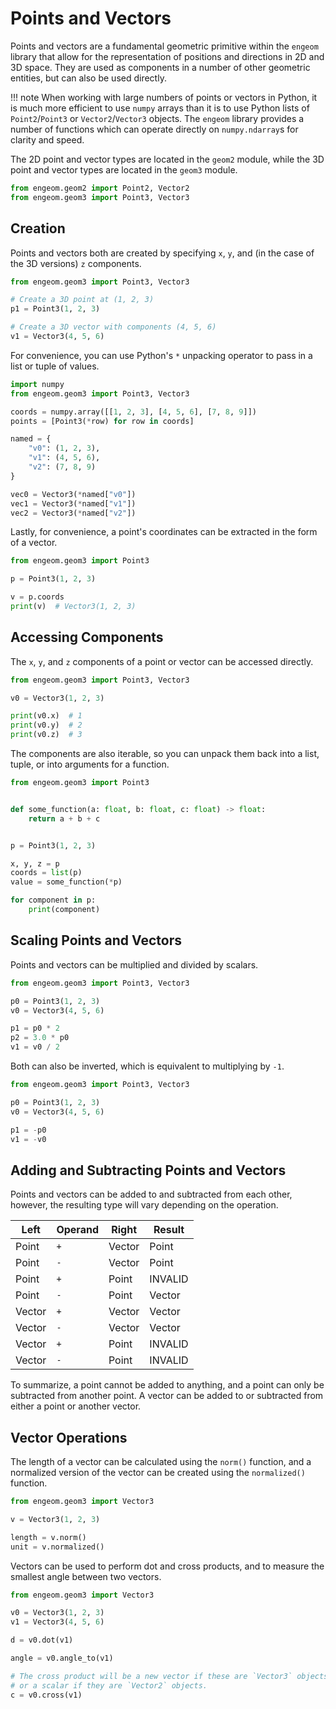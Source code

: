 # Points and Vectors

Points and vectors are a fundamental geometric primitive within the `engeom` library that allow for the representation
of positions and directions in 2D and 3D space. They are used as components in a number of other geometric entities, but
can also be used directly.

!!! note
    When working with large numbers of points or vectors in Python, it is much more efficient to use `numpy` arrays than it
    is to use Python lists of `Point2`/`Point3` or `Vector2`/`Vector3` objects. The `engeom` library provides a number of
    functions which can operate directly on `numpy.ndarray`s for clarity and speed.

The 2D point and vector types are located in the `geom2` module, while the 3D point and vector types are located in the
`geom3` module.

```python
from engeom.geom2 import Point2, Vector2
from engeom.geom3 import Point3, Vector3
```

## Creation

Points and vectors both are created by specifying `x`, `y`, and (in the case of the 3D versions) `z` components.

```python
from engeom.geom3 import Point3, Vector3

# Create a 3D point at (1, 2, 3)
p1 = Point3(1, 2, 3)

# Create a 3D vector with components (4, 5, 6)
v1 = Vector3(4, 5, 6)
```

For convenience, you can use Python's `*` unpacking operator to pass in a list or tuple of values.

```python
import numpy
from engeom.geom3 import Point3, Vector3

coords = numpy.array([[1, 2, 3], [4, 5, 6], [7, 8, 9]])
points = [Point3(*row) for row in coords]

named = {
    "v0": (1, 2, 3),
    "v1": (4, 5, 6),
    "v2": (7, 8, 9)
}

vec0 = Vector3(*named["v0"])
vec1 = Vector3(*named["v1"])
vec2 = Vector3(*named["v2"])
```

Lastly, for convenience, a point's coordinates can be extracted in the form of a vector.

```python
from engeom.geom3 import Point3

p = Point3(1, 2, 3)

v = p.coords
print(v)  # Vector3(1, 2, 3)

```

## Accessing Components

The `x`, `y`, and `z` components of a point or vector can be accessed directly.

```python
from engeom.geom3 import Point3, Vector3

v0 = Vector3(1, 2, 3)

print(v0.x)  # 1
print(v0.y)  # 2
print(v0.z)  # 3
```

The components are also iterable, so you can unpack them back into a list, tuple, or into arguments for a function.

```python
from engeom.geom3 import Point3


def some_function(a: float, b: float, c: float) -> float:
    return a + b + c


p = Point3(1, 2, 3)

x, y, z = p
coords = list(p)
value = some_function(*p)

for component in p:
    print(component)
```

## Scaling Points and Vectors

Points and vectors can be multiplied and divided by scalars.

```python
from engeom.geom3 import Point3, Vector3

p0 = Point3(1, 2, 3)
v0 = Vector3(4, 5, 6)

p1 = p0 * 2
p2 = 3.0 * p0
v1 = v0 / 2
```

Both can also be inverted, which is equivalent to multiplying by `-1`.

```python
from engeom.geom3 import Point3, Vector3

p0 = Point3(1, 2, 3)
v0 = Vector3(4, 5, 6)

p1 = -p0
v1 = -v0
```

## Adding and Subtracting Points and Vectors

Points and vectors can be added to and subtracted from each other, however, the resulting type will vary depending on
the operation.

| Left   | Operand | Right  | Result  |
|--------|---------|--------|---------|
| Point  | `+`     | Vector | Point   |
| Point  | `-`     | Vector | Point   |
| Point  | `+`     | Point  | INVALID |
| Point  | `-`     | Point  | Vector  |
| Vector | `+`     | Vector | Vector  |
| Vector | `-`     | Vector | Vector  |
| Vector | `+`     | Point  | INVALID |
| Vector | `-`     | Point  | INVALID |

To summarize, a point cannot be added to anything, and a point can only be subtracted from another point. A vector can
be added to or subtracted from either a point or another vector.

## Vector Operations

The length of a vector can be calculated using the `norm()` function, and a normalized version of the vector can be
created using the `normalized()` function.

```python
from engeom.geom3 import Vector3

v = Vector3(1, 2, 3)

length = v.norm()
unit = v.normalized()
```

Vectors can be used to perform dot and cross products, and to measure the smallest angle between two vectors.

```python
from engeom.geom3 import Vector3

v0 = Vector3(1, 2, 3)
v1 = Vector3(4, 5, 6)

d = v0.dot(v1)

angle = v0.angle_to(v1)

# The cross product will be a new vector if these are `Vector3` objects, 
# or a scalar if they are `Vector2` objects.
c = v0.cross(v1)
```
